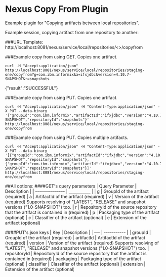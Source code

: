 <!--

    Copyright (c) 2007-2014 Sonatype, Inc. All rights reserved.

    This program is licensed to you under the Apache License Version 2.0,
    and you may not use this file except in compliance with the Apache License Version 2.0.
    You may obtain a copy of the Apache License Version 2.0 at http://www.apache.org/licenses/LICENSE-2.0.

    Unless required by applicable law or agreed to in writing,
    software distributed under the Apache License Version 2.0 is distributed on an
    "AS IS" BASIS, WITHOUT WARRANTIES OR CONDITIONS OF ANY KIND, either express or implied.
    See the Apache License Version 2.0 for the specific language governing permissions and limitations there under.

-->
# Nexus Copy From Plugin

Example plugin for "Copying artifacts between local repositories".

Example session, copying artifact from one repository to another:

###URL Template: 
http://localhost:8081/nexus/service/local/repositories/<<targetRepository>>/copyfrom

###Example copy from using GET. Copies one artifact.
```curl
curl -H "Accept:application/json" http://localhost:8081/nexus/service/local/repositories/staging-one/copyfrom?g=com.ibm.informix&a=ifxjdbc&version=4.10.7-SNAPSHOT&r=snapshots
```
{"result":"SUCCESSFUL"}

###Example copy from using PUT.  Copies one artifact.
```curl
curl -H "Accept:application/json" -H "Content-Type:application/json" -X PUT --data-binary '{"groupId":"com.ibm.informix","artifactId":"ifxjdbc","version":"4.10.7-SNAPSHOT","repositoryId":"snapshots"}' http://localhost:8081/nexus/service/local/repositories/staging-one/copyfrom
```

###Example copy from using PUT.  Copies multiple artifacts.
```curl
curl -H "Accept:application/json" -H "Content-Type:application/json" -X PUT --data-binary '[{"groupId":"com.ibm.informix","artifactId":"ifxjdbc","version":"4.10.7-SNAPSHOT","repositoryId":"snapshots"},{"groupId":"com.ibm.informix","artifactId":"ifxjdbcx","version":"4.10.7-SNAPSHOT","repositoryId":"snapshots"}]' http://localhost:8081/nexus/service/local/repositories/staging-one/copyfrom
```

##All options:
####GET's query parameters
| Query Parameter | Description |
| --------------- | ___________ |
| g | GroupId of the artifact (required) 
| a | ArtifactId of the artifact (required) 
| v | Version of the artifact (required) Supports resolving of "LATEST", "RELEASE" and snapshot versions ("1.0-SNAPSHOT") too. 
| r | RepositoryId of the source repository that the artifact is contained in (required) 
| p | Packaging type of the artifact (optional) 
| c | Classifier of the artifact (optional) 
| e | Extension of the artifact (optional) 

####PUT's json keys
| Key | Description |
| --- | ----------- |
| groupId | GroupId of the artifact (required) 
| artifactId | ArtifactId of the artifact (required) 
| version | Version of the artifact (required) Supports resolving of "LATEST", "RELEASE" and snapshot versions ("1.0-SNAPSHOT") too. 
| repositoryId | RepositoryId of the source repository that the artifact is contained in (required) 
| packaging | Packaging type of the artifact (optional) 
| classifier | Classifier of the artifact (optional) 
| extension | Extension of the artifact (optional) 
